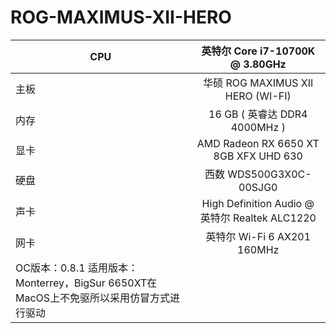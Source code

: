 # ROG-MAXIMUS-XII-HERO

| CPU                                                          |         英特尔 Core i7-10700K @ 3.80GHz         |
| ------------------------------------------------------------ | :---------------------------------------------: |
| 主板                                                         |        华硕 ROG MAXIMUS XII HERO (WI-FI)        |
| 内存                                                         |         16  GB ( 英睿达 DDR4 4000MHz )          |
| 显卡                                                         |    AMD  Radeon RX 6650 XT 8GB XFX  UHD  630     |
| 硬盘                                                         |             西数 WDS500G3X0C-00SJG0             |
| 声卡                                                         | High Definition Audio @ 英特尔  Realtek ALC1220 |
| 网卡                                                         |           英特尔 Wi-Fi 6 AX201 160MHz           |
| OC版本：0.8.1  适用版本： Monterrey，BigSur  6650XT在MacOS上不免驱所以采用仿冒方式进行驱动 |                                                 |